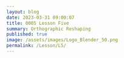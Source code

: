 ```yaml
---
layout: blog
date: 2023-03-31 09:00:07
title: 0005 Lesson Five
summary: Orthographic Reshaping
published: true
image: /assets/images/Logo_Blender_50.png
permalink: /Lesson/L5/
---
```


<script src="https://gist.github.com/urbanistica/0e33a0a3b4f454ac0e80d2ed2b4a948d.js"></script>
